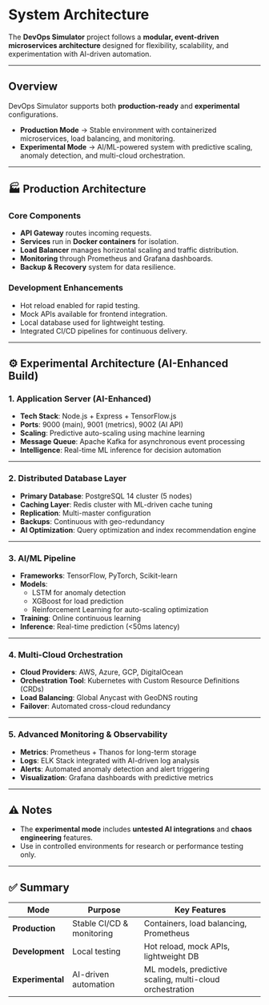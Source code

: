 # System Architecture

The **DevOps Simulator** project follows a **modular, event-driven microservices architecture** designed for flexibility, scalability, and experimentation with AI-driven automation.

---

## Overview
DevOps Simulator supports both **production-ready** and **experimental** configurations.

- **Production Mode** → Stable environment with containerized microservices, load balancing, and monitoring.
- **Experimental Mode** → AI/ML-powered system with predictive scaling, anomaly detection, and multi-cloud orchestration.

---

## 🏭 Production Architecture

### Core Components
- **API Gateway** routes incoming requests.
- **Services** run in **Docker containers** for isolation.
- **Load Balancer** manages horizontal scaling and traffic distribution.
- **Monitoring** through Prometheus and Grafana dashboards.
- **Backup & Recovery** system for data resilience.

### Development Enhancements
- Hot reload enabled for rapid testing.
- Mock APIs available for frontend integration.
- Local database used for lightweight testing.
- Integrated CI/CD pipelines for continuous delivery.

---

## ⚙️ Experimental Architecture (AI-Enhanced Build)

### 1. Application Server (AI-Enhanced)
- **Tech Stack**: Node.js + Express + TensorFlow.js  
- **Ports**: 9000 (main), 9001 (metrics), 9002 (AI API)  
- **Scaling**: Predictive auto-scaling using machine learning  
- **Message Queue**: Apache Kafka for asynchronous event processing  
- **Intelligence**: Real-time ML inference for decision automation  

---

### 2. Distributed Database Layer
- **Primary Database**: PostgreSQL 14 cluster (5 nodes)  
- **Caching Layer**: Redis cluster with ML-driven cache tuning  
- **Replication**: Multi-master configuration  
- **Backups**: Continuous with geo-redundancy  
- **AI Optimization**: Query optimization and index recommendation engine  

---

### 3. AI/ML Pipeline
- **Frameworks**: TensorFlow, PyTorch, Scikit-learn  
- **Models**:
  - LSTM for anomaly detection  
  - XGBoost for load prediction  
  - Reinforcement Learning for auto-scaling optimization  
- **Training**: Online continuous learning  
- **Inference**: Real-time prediction (<50ms latency)

---

### 4. Multi-Cloud Orchestration
- **Cloud Providers**: AWS, Azure, GCP, DigitalOcean  
- **Orchestration Tool**: Kubernetes with Custom Resource Definitions (CRDs)  
- **Load Balancing**: Global Anycast with GeoDNS routing  
- **Failover**: Automated cross-cloud redundancy  

---

### 5. Advanced Monitoring & Observability
- **Metrics**: Prometheus + Thanos for long-term storage  
- **Logs**: ELK Stack integrated with AI-driven log analysis  
- **Alerts**: Automated anomaly detection and alert triggering  
- **Visualization**: Grafana dashboards with predictive metrics  

---

## ⚠️ Notes
- The **experimental mode** includes **untested AI integrations** and **chaos engineering** features.  
- Use in controlled environments for research or performance testing only.

---

## ✅ Summary
| Mode | Purpose | Key Features |
|------|----------|---------------|
| **Production** | Stable CI/CD & monitoring | Containers, load balancing, Prometheus |
| **Development** | Local testing | Hot reload, mock APIs, lightweight DB |
| **Experimental** | AI-driven automation | ML models, predictive scaling, multi-cloud orchestration |
